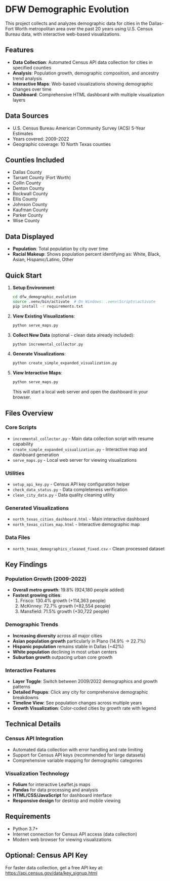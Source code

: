 # DFW Demographic Evolution

This project collects and analyzes demographic data for cities in the Dallas-Fort Worth metropolitan area over the past 20 years using U.S. Census Bureau data, with interactive web-based visualizations.

## Features

- **Data Collection**: Automated Census API data collection for cities in specified counties
- **Analysis**: Population growth, demographic composition, and ancestry trend analysis
- **Interactive Maps**: Web-based visualizations showing demographic changes over time
- **Dashboard**: Comprehensive HTML dashboard with multiple visualization layers

## Data Sources
- U.S. Census Bureau American Community Survey (ACS) 5-Year Estimates
- Years covered: 2009-2022
- Geographic coverage: 10 North Texas counties

## Counties Included
- Dallas County
- Tarrant County (Fort Worth)
- Collin County
- Denton County
- Rockwall County
- Ellis County
- Johnson County
- Kaufman County
- Parker County
- Wise County

## Data Displayed
- **Population**: Total population by city over time
- **Racial Makeup**: Shows population percent identifying as: White, Black, Asian, Hispanic/Latino, Other


## Quick Start

1. **Setup Environment**:
   ```bash
   cd dfw_demographic_evolution
   source .venv/bin/activate  # On Windows: .venv\Scripts\activate
   pip install -r requirements.txt
   ```

2. **View Existing Visualizations**:
   ```bash
   python serve_maps.py
   ```

3. **Collect New Data** (optional - clean data already included):
   ```bash
   python incremental_collector.py
   ```

4. **Generate Visualizations**:
   ```bash
   python create_simple_expanded_visualization.py
   ```

5. **View Interactive Maps**:
   ```bash
   python serve_maps.py
   ```
   This will start a local web server and open the dashboard in your browser.

## Files Overview

### Core Scripts
- `incremental_collector.py` - Main data collection script with resume capability
- `create_simple_expanded_visualization.py` - Interactive map and dashboard generation
- `serve_maps.py` - Local web server for viewing visualizations

### Utilities
- `setup_api_key.py` - Census API key configuration helper
- `check_data_status.py` - Data completeness verification
- `clean_city_data.py` - Data quality cleaning utility

### Generated Visualizations
- `north_texas_cities_dashboard.html` - Main interactive dashboard
- `north_texas_cities_map.html` - Interactive demographic map

### Data Files
- `north_texas_demographics_cleaned_fixed.csv` - Clean processed dataset

## Key Findings

### Population Growth (2009-2022)
- **Overall metro growth**: 19.8% (924,180 people added)
- **Fastest growing cities**:
  1. Frisco: 130.4% growth (+114,363 people)
  2. McKinney: 72.7% growth (+82,554 people)
  3. Mansfield: 71.5% growth (+30,722 people)

### Demographic Trends
- **Increasing diversity** across all major cities
- **Asian population growth** particularly in Plano (14.9% → 22.7%)
- **Hispanic population** remains stable in Dallas (~42%)
- **White population** declining in most urban centers
- **Suburban growth** outpacing urban core growth

### Interactive Features
- **Layer Toggle**: Switch between 2009/2022 demographics and growth patterns
- **Detailed Popups**: Click any city for comprehensive demographic breakdowns
- **Timeline View**: See population changes across multiple years
- **Growth Visualization**: Color-coded cities by growth rate with legend

## Technical Details

### Census API Integration
- Automated data collection with error handling and rate limiting
- Support for Census API keys (recommended for large datasets)
- Comprehensive variable mapping for demographic categories

### Visualization Technology
- **Folium** for interactive Leaflet.js maps
- **Pandas** for data processing and analysis
- **HTML/CSS/JavaScript** for dashboard interface
- **Responsive design** for desktop and mobile viewing

## Requirements
- Python 3.7+
- Internet connection for Census API access (data collection)
- Modern web browser for viewing visualizations

## Optional: Census API Key
For faster data collection, get a free API key at: https://api.census.gov/data/key_signup.html

